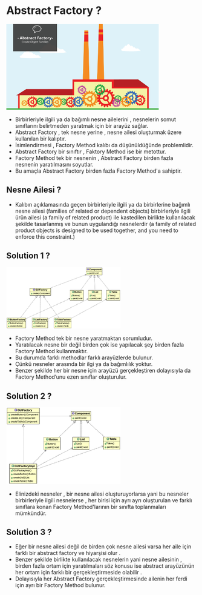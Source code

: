 # Abstract Factory ?
<img src="https://github.com/rasitesdmr/CreationalDesignPatterns/blob/master/images/fc2.png" width="80%" height="50%"/>

* Birbirleriyle ilgili ya da bağımlı nesne ailelerini , nesnelerin somut sınıflarını belirtmeden 
yaratmak için bir arayüz sağlar. 
* Abstract Factory , tek nesne yerine , nesne ailesi oluşturmak üzere kullanılan bir kalıptır.
* İsimlendirmesi , Factory Method kalıbı da düşünüldüğünde problemlidir.
* Abstract Factory bir sınıftır , Faktory Method ise bir metottur.
* Factory Method tek bir nesnenin , Abstract Factory birden fazla nesnenin yaratılmasını soyutlar.
* Bu amaçla Abstract Factory birden fazla Factory Method'a sahiptir.

## Nesne Ailesi ?
* Kalıbın açıklamasında geçen birbirleriyle ilgili ya da birbirlerine bağımlı nesne ailesi (families of related 
or dependent objects) birbirleriyle ilgili ürün ailesi (a family of related product) ile kastedilen
birlikte kullanılacak şekilde tasarlanmış ve bunun uygulandığı nesnelerdir (a family of related product objects 
is designed to be used together, and you need to enforce this constraint.)

## Solution 1 ?

<img src="https://github.com/rasitesdmr/CreationalDesignPatterns/blob/master/images/fc1.png" width="60%" height="50%"/>

* Factory Method tek bir nesne yaratmaktan sorumludur.
* Yaratılacak nesne bir değil birden çok ise yapılacak şey birden fazla Factory Method kullanmaktır.
* Bu durumda farklı methodlar farklı arayüzlerde bulunur.
* Çünkü nesneler arasında bir ilgi ya da bağımlılık yoktur.
* Benzer şekilde her bir nesne için arayüzü gerçekleştiren dolayısıyla da Factory Method’unu ezen sınıflar oluşturulur.


## Solution 2 ?

<img src="https://github.com/rasitesdmr/CreationalDesignPatterns/blob/master/images/fc3.png" width="60%" height="50%"/>

* Elinizdeki nesneler , bir nesne ailesi oluşturuyorlarsa yani bu nesneler birbirleriyle ilgili nesnelerse , her birisi 
için ayrı ayrı oluşturulan ve farklı sınıflara konan Factory Method'larının bir sınıfta toplanmaları mümkündür.

## Solution 3 ?

* Eğer bir nesne ailesi değil de birden çok nesne ailesi varsa her aile için farklı bir abstract factory ve hiyarşisi olur .
* Benzer şekilde birlikte kullanılacak nesnelerin yani nesne ailesinin , birden fazla ortam için yaratılmaları söz konusu ise abstract arayüzünün her ortam
için farklı bir gerçekleştirmeside olabilir . 
* Dolayısıyla her Abstract Factory gerçekleştirmesinde ailenin her ferdi için ayrı bir Factory Method bulunur.

